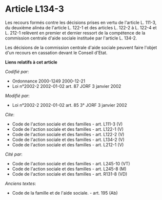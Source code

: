 # Article L134-3

Les recours formés contre les décisions prises en vertu de l'article L. 111-3, du deuxième alinéa de l'article L. 122-1 et
des articles L. 122-2 à L. 122-4 et L. 212-1 relèvent en premier et dernier ressort de la compétence de la commission
centrale d'aide sociale instituée par l'article L. 134-2.

Les décisions de la commission centrale d'aide sociale peuvent faire l'objet d'un recours en cassation devant le Conseil
d'Etat.

**Liens relatifs à cet article**

_Codifié par_:

  - Ordonnance 2000-1249 2000-12-21
  - Loi n°2002-2 2002-01-02 art. 87 JORF 3 janvier 2002

_Modifié par_:

  - Loi n°2002-2 2002-01-02 art. 85 3° JORF 3 janvier 2002

_Cite_:

  - Code de l'action sociale et des familles - art. L111-3 (V)
  - Code de l'action sociale et des familles - art. L122-1 (V)
  - Code de l'action sociale et des familles - art. L122-2 (V)
  - Code de l'action sociale et des familles - art. L134-2 (V)
  - Code de l'action sociale et des familles - art. L212-1 (V)

_Cité par_:

  - Code de l'action sociale et des familles - art. L245-10 (VT)
  - Code de l'action sociale et des familles - art. L245-8 (M)
  - Code de l'action sociale et des familles - art. R131-8 (VD)

_Anciens textes_:

  - Code de la famille et de l'aide sociale. - art. 195 (Ab)
